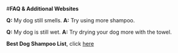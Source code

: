 #**FAQ & Additional Websites**
 
**Q:** My dog still smells. 
**A:** Try using more shampoo.

**Q:** My dog is still wet. **A:** Try drying your dog more with the towel.

**Best Dog Shampoo List**, click [here](http://www.labradortraininghq.com/reviews/best-dog-shampoo-and-conditioners/)